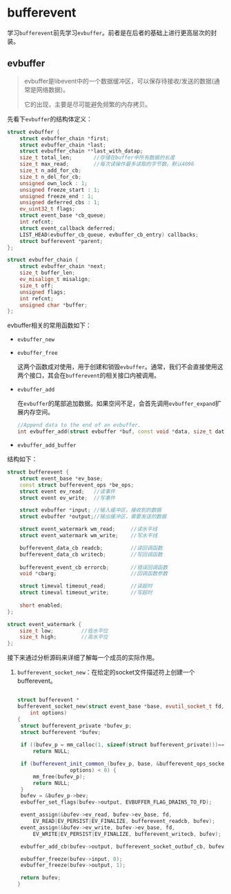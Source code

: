 # bufferevent



学习`bufferevent`前先学习`evbuffer`。前者是在后者的基础上进行更高层次的封装。

## evbuffer

> evbuffer是libevent中的一个数据缓冲区，可以保存待接收/发送的数据(通常是网络数据)。
>
> 它的出现，主要是尽可能避免频繁的内存拷贝。



先看下`evbuffer`的结构体定义：

```c++
struct evbuffer {
	struct evbuffer_chain *first;
	struct evbuffer_chain *last;
	struct evbuffer_chain **last_with_datap;
	size_t total_len;		//存储在buffer中所有数据的长度
	size_t max_read;		//每次读操作最多读取的字节数。默认4096
	size_t n_add_for_cb;
	size_t n_del_for_cb;
	unsigned own_lock : 1;
	unsigned freeze_start : 1;
	unsigned freeze_end : 1;
	unsigned deferred_cbs : 1;
	ev_uint32_t flags;
	struct event_base *cb_queue;
	int refcnt;
	struct event_callback deferred;
	LIST_HEAD(evbuffer_cb_queue, evbuffer_cb_entry) callbacks;
	struct bufferevent *parent;
};

struct evbuffer_chain {
	struct evbuffer_chain *next;
	size_t buffer_len;
	ev_misalign_t misalign;
	size_t off;
	unsigned flags;
	int refcnt;
	unsigned char *buffer;
};
```





evbuffer相关的常用函数如下：

- `evbuffer_new`

- `evbuffer_free`

  这两个函数成对使用，用于创建和销毁`evbuffer`。通常，我们不会直接使用这两个接口，其会在`bufferevent`的相关接口内被调用。

- `evbuffer_add`

  在`evbuffer`的尾部追加数据。如果空间不足，会首先调用`evbuffer_expand`扩展内存空间。

  ```c++
  //Append data to the end of an evbuffer.
  int evbuffer_add(struct evbuffer *buf, const void *data, size_t datlen);
  ```

- `evbuffer_add_buffer`

  

结构如下：

```c++
struct bufferevent {
	struct event_base *ev_base;
	const struct bufferevent_ops *be_ops;
	struct event ev_read;	//读事件
	struct event ev_write;  //写事件

	struct evbuffer *input;	//输入缓冲区，接收到的数据
	struct evbuffer *output;//输出缓冲区，需要发送的数据

	struct event_watermark wm_read;		//读水平线
	struct event_watermark wm_write;	//写水平线

	bufferevent_data_cb readcb;			//读回调函数
	bufferevent_data_cb writecb;		//写回调函数
    
	bufferevent_event_cb errorcb;		//错误回调函数
	void *cbarg;						//回调函数参数

	struct timeval timeout_read;		//读超时
	struct timeval timeout_write;		//写超时
    
	short enabled;
};

struct event_watermark {
	size_t low;			//低水平位
	size_t high;		//高水平位
};
```

接下来通过分析源码来详细了解每一个成员的实际作用。



1. `bufferevent_socket_new`：在给定的socket文件描述符上创建一个bufferevent。

   ```c++
   
   struct bufferevent *
   bufferevent_socket_new(struct event_base *base, evutil_socket_t fd,
       int options)
   {
   	struct bufferevent_private *bufev_p;
   	struct bufferevent *bufev;
   	   
   	if ((bufev_p = mm_calloc(1, sizeof(struct bufferevent_private)))== NULL)
   		return NULL;
   
   	if (bufferevent_init_common_(bufev_p, base, &bufferevent_ops_socket,
   				    options) < 0) {
   		mm_free(bufev_p);
   		return NULL;
   	}
   	bufev = &bufev_p->bev;
   	evbuffer_set_flags(bufev->output, EVBUFFER_FLAG_DRAINS_TO_FD);
   
   	event_assign(&bufev->ev_read, bufev->ev_base, fd,
   	    EV_READ|EV_PERSIST|EV_FINALIZE, bufferevent_readcb, bufev);
   	event_assign(&bufev->ev_write, bufev->ev_base, fd,
   	    EV_WRITE|EV_PERSIST|EV_FINALIZE, bufferevent_writecb, bufev);
   
   	evbuffer_add_cb(bufev->output, bufferevent_socket_outbuf_cb, bufev);
   
   	evbuffer_freeze(bufev->input, 0);
   	evbuffer_freeze(bufev->output, 1);
   
   	return bufev;
   }
   ```

   

   